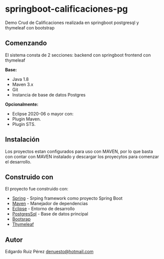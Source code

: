 # springboot-calificaciones-pg
Demo Crud de Calificaciones realizada en springboot postgresql y thymeleaf con bootstrap

## Comenzando 
El sistema consta de 2 secciones:
backend con springboot
frontend con thymeleaf

**Base:**

* Java 1.8
* Maven 3.x
* Git
* Instancia de base de datos Postgres

**Opcionalmente:**

* Eclipse 2020-06 o mayor con:
* Plugin Maven.
* Plugin STS.


## Instalación

Los proyectos estan configurados para uso con MAVEN, por lo que basta con contar con MAVEN instalado y descargar los proyecytos para comenzar el desarrollo.


## Construido con

El proyecto fue construido con:

* [Spring](https://spring.io/) - Srping framework como proyecto Spring Boot
* [Maven](https://maven.apache.org/) - Manejador de dependencias
* [Eclipse](https://www.eclipse.org/) - Entorno de desarrollo
* [PostgresSql](https://www.postgresql.org/) - Base de datos principal
* [Bootsrap](https://www.getbootsrap.com)
* [Thymeleaf](https://www.thymeleaf.org)


## Autor

Edgardo Ruiz Pérez
denuesto@hotmail.com